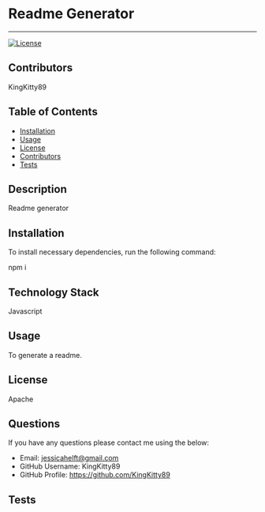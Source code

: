 # Readme Generator
  ------
  [![License](https://img.shields.io/badge/License-Apache-blue.svg)](https://opensource.org/licenses/Apache)
 
  ## Contributors
 
 KingKitty89
  ## Table of Contents
  * [Installation](#installation)
  * [Usage](#usage)
  * [License](#license)
  * [Contributors](#contributors)
  * [Tests](#tests)
  
  ## Description
  
  Readme generator
  
  ## Installation 
  
  To install necessary dependencies, run the following command:
  
  npm i
  
  ## Technology Stack
  
  Javascript
  
  ## Usage 
  
  To generate a readme.
  
  ## License
  
  Apache
  
  ## Questions
  
  If you have any questions please contact me using the below:
  
  * Email: jessicahelft@gmail.com
  * GitHub Username: KingKitty89
  * GitHub Profile: https://github.com/KingKitty89
  
  ## Tests
